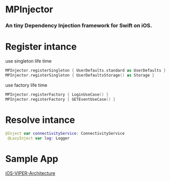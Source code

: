 # MPInjector

### An tiny Dependency Injection framework for Swift on iOS.

# Register intance

use singleton life time

```swift
MPInjector.registerSingleton { UserDefaults.standard as UserDefaults }
MPInjector.registerSingleton { UserDefaultsStorage() as Storage }
```

use factory life time


```swift
MPInjector.registerFactory { LoginUseCase() }
MPInjector.registerFactory { GETEventUseCase() }
```

# Resolve intance

```swift
@Inject var connectivityService: ConnectivityService
 @LazyInject var log: Logger
```

# Sample App
[iOS-VIPER-Architecture](https://github.com/manhpham90vn/iOS-VIPER-Architecture)
